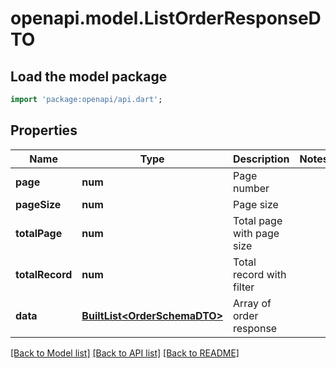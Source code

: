 # openapi.model.ListOrderResponseDTO

## Load the model package
```dart
import 'package:openapi/api.dart';
```

## Properties
Name | Type | Description | Notes
------------ | ------------- | ------------- | -------------
**page** | **num** | Page number | 
**pageSize** | **num** | Page size | 
**totalPage** | **num** | Total page with page size | 
**totalRecord** | **num** | Total record with filter | 
**data** | [**BuiltList&lt;OrderSchemaDTO&gt;**](OrderSchemaDTO.md) | Array of order response | 

[[Back to Model list]](../README.md#documentation-for-models) [[Back to API list]](../README.md#documentation-for-api-endpoints) [[Back to README]](../README.md)


